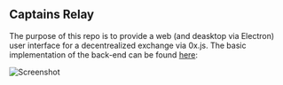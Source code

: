 ## Captains Relay

The purpose of this repo is to provide a web (and deasktop via Electron) user interface for a decentrealized exchange via 0x.js. The basic implementation of the back-end can be found 
[here](https://github.com/kylanhurt/0x-starter-project):

![Screenshot](https://i.imgur.com/0MYRn3w.png)
